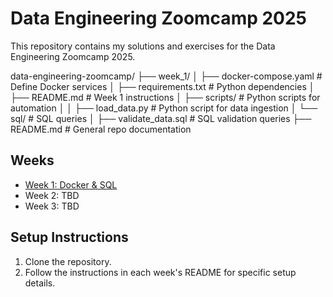 # Data Engineering Zoomcamp 2025

This repository contains my solutions and exercises for the Data Engineering Zoomcamp 2025.


data-engineering-zoomcamp/
├── week_1/
│   ├── docker-compose.yaml  # Define Docker services
│   ├── requirements.txt     # Python dependencies
│   ├── README.md            # Week 1 instructions
│   ├── scripts/             # Python scripts for automation
│   │   ├── load_data.py     # Python script for data ingestion
│   └── sql/                 # SQL queries
│       ├── validate_data.sql # SQL validation queries
├── README.md                # General repo documentation


## Weeks
- [Week 1: Docker & SQL](week_1/README.md)
- Week 2: TBD
- Week 3: TBD

## Setup Instructions
1. Clone the repository.
2. Follow the instructions in each week's README for specific setup details.
